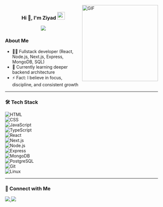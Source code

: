 <img align="right" alt="GIF" src="https://github.com/abhisheknaiidu/abhisheknaiidu/blob/master/code.gif?raw=true" width="250" />

<h3 align="center">
  Hi 👋, I'm Ziyad
  <img src="https://media.giphy.com/media/hvRJCLFzcasrR4ia7z/giphy.gif" width="25">
</h3>

<!-- Typing animation -->
<p align="center">
  <a href="https://github.com/DenverCoder1/readme-typing-svg">
    <img src="https://readme-typing-svg.herokuapp.com?lines=Fullstack+Developer;React+%26+Node.js;Always+learning+new+things&center=true&width=500&height=45&color=f75c7e&vCenter=true&size=22">
  </a>
</p>

### About Me
- 👨‍💻 Fullstack developer (React, Node.js, Next.js, Express, MongoDB, SQL)  
- 🌱 Currently learning deeper backend architecture  
- ⚡ Fact: I believe in focus, discipline, and consistent growth  

---

### 🛠 Tech Stack
![HTML](https://img.shields.io/badge/-HTML-05122A?style=flat&logo=HTML5)  
![CSS](https://img.shields.io/badge/-CSS-05122A?style=flat&logo=CSS3&logoColor=1572B6)  
![JavaScript](https://img.shields.io/badge/-JavaScript-05122A?style=flat&logo=javascript)  
![TypeScript](https://img.shields.io/badge/-TypeScript-05122A?style=flat&logo=typescript)  
![React](https://img.shields.io/badge/-React-05122A?style=flat&logo=react)  
![Next.js](https://img.shields.io/badge/-Next.js-05122A?style=flat&logo=next.js)  
![Node.js](https://img.shields.io/badge/-Node.js-05122A?style=flat&logo=node.js)  
![Express](https://img.shields.io/badge/-Express-05122A?style=flat&logo=express)  
![MongoDB](https://img.shields.io/badge/-MongoDB-05122A?style=flat&logo=mongodb)  
![PostgreSQL](https://img.shields.io/badge/-PostgreSQL-05122A?style=flat&logo=postgresql)  
![Git](https://img.shields.io/badge/-Git-05122A?style=flat&logo=git)  
![Linux](https://img.shields.io/badge/-Linux-05122A?style=flat&logo=linux)  

---

### 🤝 Connect with Me
<a href="https://linkedin.com/in/ziyadhasen" target="_blank">
  <img src="https://img.shields.io/badge/-LinkedIn-0077B5?style=for-the-badge&logo=Linkedin&logoColor=white"/>
</a>
<a href="https://t.me/yourtelegram" target="_blank">
  <img src="https://img.shields.io/badge/-Telegram-26A5E4?style=for-the-badge&logo=Telegram&logoColor=white"/>
</a>
